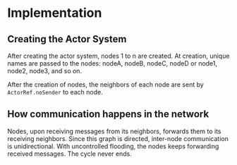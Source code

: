 # Implementation
## Creating the Actor System

After creating the actor system, nodes 1 to n are created. At creation, unique names are passed to the nodes: nodeA,
nodeB, nodeC, nodeD or node1, node2, node3, and so on.

After the creation of nodes, the neighbors of each node are sent by `ActorRef.noSender` to each node.

## How communication happens in the network

Nodes, upon receiving messages from its neighbors, forwards them to its receiving neighbors. Since this graph
is directed, inter-node communication is unidirectional. With uncontrolled flooding, the nodes keeps forwarding 
received messages. The cycle never ends.